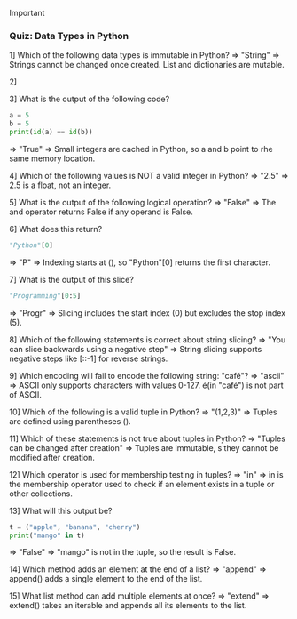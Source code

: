 > [!IMPORTANT]

### Quiz: Data Types in Python

1] Which of the following data types is immutable in Python?
=> "String" => Strings cannot be changed once created. List and dictionaries are mutable.

2]

3] What is the output of the following code?

```py
a = 5
b = 5
print(id(a) == id(b))
```

=> "True" => Small integers are cached in Python, so a and b point to rhe same memory location.

4] Which of the following values is NOT a valid integer in Python?
=> "2.5" => 2.5 is a float, not an integer.

5] What is the output of the following logical operation?
=> "False" => The and operator returns False if any operand is False.

6] What does this return?

```py
"Python"[0]
```

=> "P" => Indexing starts at (), so "Python"[0] returns the first character.

7] What is the output of this slice?

```py
"Programming"[0:5]
```

=> "Progr" => Slicing includes the start index (0) but excludes the stop index (5).

8] Which of the following statements is correct about string slicing?
=> "You can slice backwards using a negative step" => String slicing supports negative steps like [::-1] for reverse strings.

9] Which encoding will fail to encode the following string: "café"?
=> "ascii" => ASCII only supports characters with values 0-127. é(in "café") is not part of ASCII.

10] Which of the following is a valid tuple in Python?
=> "(1,2,3)" => Tuples are defined using parentheses ().

11] Which of these statements is not true about tuples in Python?
=> "Tuples can be changed after creation" => Tuples are immutable, s they cannot be modified after creation.

12] Which operator is used for membership testing in tuples?
=> "in" => in is the membership operator used to check if an element exists in a tuple or other collections.

13] What will this output be?

```py
t = ("apple", "banana", "cherry")
print("mango" in t)
```

=> "False" => "mango" is not in the tuple, so the result is False.

14] Which method adds an element at the end of a list?
=> "append" => append() adds a single element to the end of the list.

15] What list method can add multiple elements at once?
=> "extend" => extend() takes an iterable and appends all its elements to the list.


